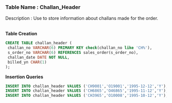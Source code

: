 
### Table Name : Challan_Header

Description : Use to store information about challans made for the order.
<br><br>

**Table Creation**

```sql
CREATE TABLE challan_header (
 challan_no VARCHAR(6) PRIMARY KEY check(challan_no like 'CH%'),
 s_order_no VARCHAR(6) REFERENCES sales_order(s_order_no),
 challan_date DATE NOT NULL,
 billed_yn CHAR(1) 
);
```


**Insertion Queries**

```sql
INSERT INTO challan_header VALUES ('CH9001','O19001','1995-12-12','Y');
INSERT INTO challan_header VALUES ('CH6865','O46865','1995-11-12','Y');
INSERT INTO challan_header VALUES ('CH3965','O10008','1995-10-12','Y');
```

